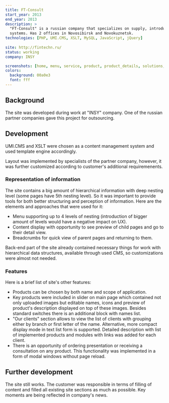 ```yaml
---
title: FT-Consult
start_year: 2013
end_year: 2013
description: >
  "FT-Consult" is a russian company that specializes on supply, introduction and maintenance of information management 
  systems. Has 2 offices in Novosibirsk and Novokuznetsk.
technologies: [PHP, UMI.CMS, XSLT, MySQL, JavaScript, jQuery]
  
site: http://fintechn.ru/
status: working
company: INSY

screenshots: [home, menu, service, product, product_details, solutions, clients, contacts, presentation_request]
colors:
  background: 00a0e3
  font: fff
---
```


## Background

The site was developed during work at "INSY" company. One of the russian partner companies gave this project for
outsourcing.

## Development

UMI.CMS and XSLT were chosen as a content management system and used template engine accordingly.

Layout was implemented by specialists of the partner company, however, it was further customized according to customer's 
additional requiremenents.

### Representation of information

The site contains a big amount of hierarchical information with deep nesting level (some pages have 5th nesting level).
So it was important to provide tools for both better structuring and perception of information. Here are the elements 
and approaches that were used for it:

- Menu supporting up to 4 levels of nesting (introduction of bigger amount of levels would have a negative impact on 
UX).
- Content display with opportunity to see preview of child pages and go to their detail view.
- Breadcrumbs for quick view of parent pages and returning to them.

Back-end part of the site already contained necessary things for work with hierarchical data structures, available
through used CMS, so customizations were almost not needed.

### Features

Here is a brief list of site's other features:

- Products can be chosen by both name and scope of application.
- Key products were included in slider on main page which contained not only uploaded images but editable names, icons
and preview of product's description displayed on top of these images. Besides standard switches there is an additional 
block with names list.
- "Our clients" section allows to view the list of clients with grouping either by branch or first letter of the name. 
Alternative, more compact display mode in text list form is supported. Detailed description with list of implemented 
products and modules with links was added for each client.
- There is an opportunity of ordering presentation or receiving a consultation on any product. This functionality was 
implemented in a form of modal windows without page reload.

## Further development

The site still works. The customer was responsible in terms of filling of content and filled all existing site sections 
as much as possible. Key moments are being reflected in company's news.

